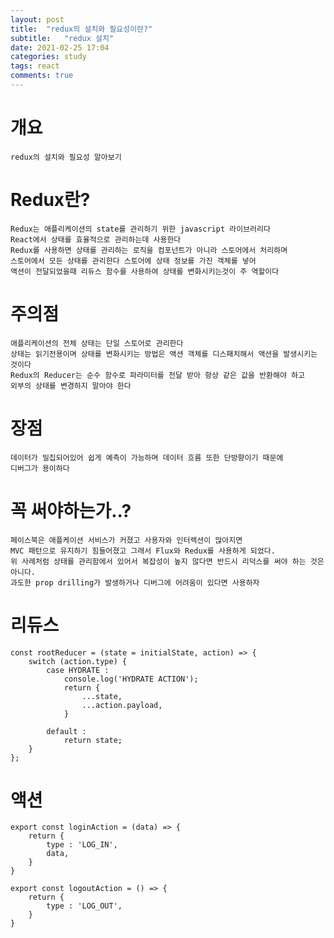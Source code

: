 ```yaml
---
layout: post
title:  "redux의 설치와 필요성이란?"
subtitle:   "redux 설치"
date: 2021-02-25 17:04
categories: study
tags: react
comments: true
---
```


# 개요
    redux의 설치와 필요성 알아보기


# Redux란?
    
    Redux는 애플리케이션의 state를 관리하기 위한 javascript 라이브러리다
    React에서 상태를 효율적으로 관리하는데 사용한다 
    Redux를 사용하면 상태를 관리하는 로직을 컴포넌트가 아니라 스토어에서 처리하며
    스토어에서 모든 상태를 관리한다 스토어에 상태 정보를 가진 객체를 넣어
    액션이 전달되었을때 리듀스 함수를 사용하여 상태를 변화시키는것이 주 역할이다

# 주의점
    애플리케이션의 전체 상태는 단일 스토어로 관리한다
    상태는 읽기전용이며 상태를 변화시키는 방법은 액션 객체를 디스패치해서 액션을 발생시키는 것이다
    Redux의 Reducer는 순수 함수로 파라미터를 전달 받아 항상 같은 값을 반환해야 하고
    외부의 상태를 변경하지 말아야 한다
    

# 장점
    데이터가 밀집되어있어 쉽게 예측이 가능하며 데이터 흐름 또한 단방향이기 때문에
    디버그가 용이하다


# 꼭 써야하는가..?
    페이스북은 애플케이션 서비스가 커졌고 사용자와 인터렉션이 많아지면 
    MVC 패턴으로 유지하기 힘들어졌고 그래서 Flux와 Redux를 사용하게 되었다. 
    위 사례처럼 상태를 관리함에서 있어서 복잡성이 높지 않다면 반드시 리덕스를 써야 하는 것은 아니다. 
    과도한 prop drilling가 발생하거나 디버그에 어려움이 있다면 사용하자

# 리듀스
    const rootReducer = (state = initialState, action) => {
        switch (action.type) {
            case HYDRATE :
                console.log('HYDRATE ACTION');
                return {
                    ...state,
                    ...action.payload,
                }
    
            default :
                return state;
        }
    };


# 액션
    export const loginAction = (data) => {
        return {
            type : 'LOG_IN',
            data,
        }
    }
    
    export const logoutAction = () => {
        return {
            type : 'LOG_OUT',
        }
    }

<!--
- ![Image Alt 텍스트]({{site.url}}/assets/img/geunyeong.jpg)
- ![Image Alt 텍스트](http://podojjang.github.io/assets/img/geunyeong.jpg)

- ![Image Alt 텍스트](/assets/img/geunyeong.jpg)
- ![Image Alt 텍스트](/assets/img/geunyeong.jpg)
-->
